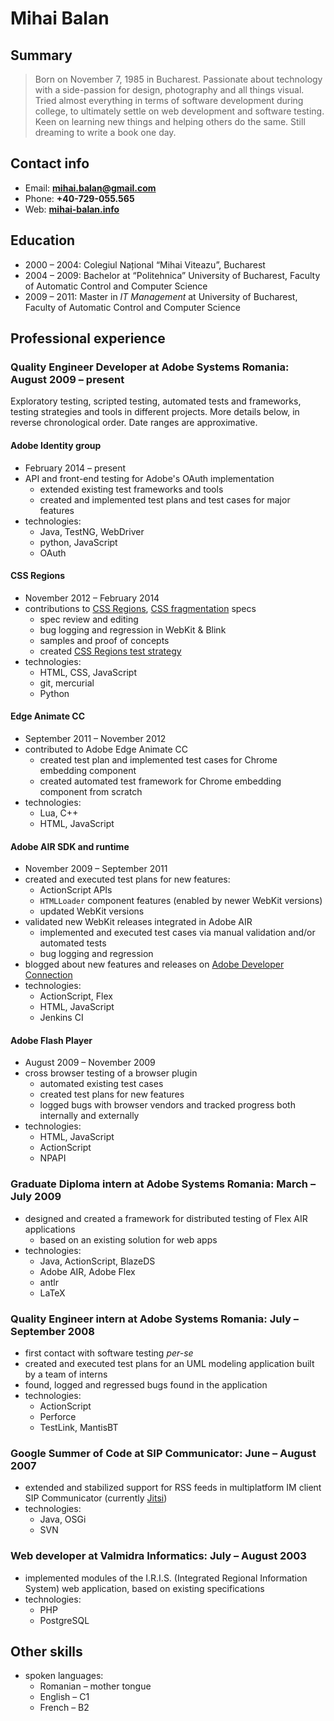 # Mihai Balan

## Summary

> Born on November 7, 1985 in Bucharest. Passionate about technology with a
> side-passion for design, photography and all things visual. Tried almost
> everything in terms of software development during college, to ultimately
> settle on web development and software testing. Keen on learning new things
> and helping others do the same. Still dreaming to write a book one day.

## Contact info

* Email: **mihai.balan@gmail.com**
* Phone: **+40-729-055.565**
* Web: **[mihai-balan.info](https://mihai.balan.info)**

## Education

* 2000 &ndash; 2004: Colegiul Național &ldquo;Mihai Viteazu&rdquo;, Bucharest
* 2004 &ndash; 2009: Bachelor at &ldquo;Politehnica&rdquo; University of
Bucharest, Faculty of Automatic Control and Computer Science
* 2009 &ndash; 2011: Master in _IT Management_ at University of Bucharest,
Faculty of Automatic Control and Computer Science

## Professional experience

### Quality Engineer Developer at Adobe Systems Romania: August 2009 &ndash; present

Exploratory testing, scripted testing, automated tests and frameworks, testing
strategies and tools in different projects. More details below, in reverse
chronological order. Date ranges are approximative.

#### Adobe Identity group

* February 2014 &ndash; present
* API and front-end testing for Adobe's OAuth implementation
  - extended existing test frameworks and tools
  - created and implemented test plans and test cases for major features
* technologies:
  - Java, TestNG, WebDriver
  - python, JavaScript
  - OAuth

#### CSS Regions

* November 2012 &ndash; February 2014
* contributions to [CSS Regions][css-regions], [CSS fragmentation][css-break] specs
  - spec review and editing
  - bug logging and regression in WebKit &amp; Blink
  - samples and proof of concepts
  - created [CSS Regions test strategy][css-regions-test]
* technologies:
  - HTML, CSS, JavaScript
  - git, mercurial
  - Python

#### Edge Animate CC

* September 2011 &ndash; November 2012
* contributed to Adobe Edge Animate CC
  - created test plan and implemented test cases for Chrome embedding component
  - created automated test framework for Chrome embedding component from scratch
* technologies:
  - Lua, C++
  - HTML, JavaScript

#### Adobe AIR SDK and runtime

* November 2009 &ndash; September 2011
* created and executed test plans for new features:
  - ActionScript APIs
  - `HTMLLoader` component features (enabled by newer WebKit versions)
  - updated WebKit versions
* validated new WebKit releases integrated in Adobe AIR
  - implemented and executed test cases via manual validation and/or automated
  tests
  - bug logging and regression
* blogged about new features and releases on [Adobe Developer Connection][devnet]
* technologies:
  - ActionScript, Flex
  - HTML, JavaScript
  - Jenkins CI

#### Adobe Flash Player

* August 2009 &ndash; November 2009
* cross browser testing of a browser plugin
  - automated existing test cases 
  - created test plans for new features
  - logged bugs with browser vendors and tracked progress both internally and
  externally
* technologies:
  - HTML, JavaScript
  - ActionScript
  - NPAPI

### Graduate Diploma intern at Adobe Systems Romania: March &ndash; July 2009

* designed and created a framework for distributed testing of Flex AIR applications 
  - based on an existing solution for web apps
* technologies:
  - Java, ActionScript, BlazeDS
  - Adobe AIR, Adobe Flex
  - antlr
  - LaTeX

### Quality Engineer intern at Adobe Systems Romania: July &ndash; September 2008

* first contact with software testing _per-se_
* created and executed test plans for an UML modeling application built by a
team of interns
* found, logged and regressed bugs found in the application
* technologies:
  - ActionScript
  - Perforce
  - TestLink, MantisBT

### Google Summer of Code at SIP Communicator: June &ndash; August 2007

* extended and stabilized support for RSS feeds in multiplatform IM client SIP
Communicator (currently [Jitsi](https://jitsi.org/))
* technologies:
  - Java, OSGi
  - SVN

### Web developer at Valmidra Informatics: July &ndash; August 2003

* implemented modules of the I.R.I.S. (Integrated Regional Information System)
web application, based on existing specifications
* technologies:
  - PHP
  - PostgreSQL

## Other skills

* spoken languages:
  - Romanian &ndash; mother tongue
  - English &ndash; C1
  - French &ndash; B2

[css-regions]: https://www.w3.org/TR/css-regions-1/
[css-break]: https://www.w3.org/TR/css-break-3/
[css-regions-test]: http://test.csswg.org/source/css-regions-1/test-plan/
[devnet]: http://www.adobe.com/devnet.html
